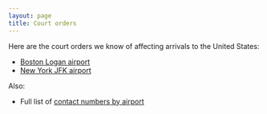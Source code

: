 ```yaml
---
layout: page
title: Court orders
---
```


<div id="google_translate_element"></div><script type="text/javascript">
function googleTranslateElementInit() {
  new google.translate.TranslateElement({pageLanguage: 'en'}, 'google_translate_element');
}
</script><script type="text/javascript" src="//translate.google.com/translate_a/element.js?cb=googleTranslateElementInit"></script>
<p/>

Here are the court orders we know of affecting arrivals to the United States:

  * [Boston Logan airport][tro]
  * [New York JFK airport][edny]

Also:

  * Full list of [contact numbers by airport][contactsheet]


[edny]: edny.pdf
[tro]: jan31.pdf
[contactsheet]: https://docs.google.com/spreadsheets/d/1q6nqBX-K3tjLjOlEUDa2K4AzmS__KoPPdNlEy-F2eQk/edit#gid=2104340971